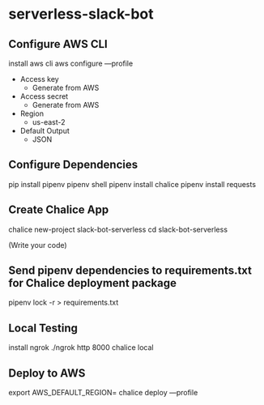 # serverless-slack-bot

## Configure AWS CLI
install aws cli
aws configure —profile <profilename>
* Access key
    * Generate from AWS
* Access secret
    * Generate from AWS
* Region
    * us-east-2
* Default Output
    * JSON

## Configure Dependencies
pip install pipenv
pipenv shell
pipenv install chalice
pipenv install requests

## Create Chalice App
chalice new-project slack-bot-serverless
cd slack-bot-serverless

(Write your code)

## Send pipenv dependencies to requirements.txt for Chalice deployment package
pipenv lock -r > requirements.txt

## Local Testing
install ngrok
./ngrok http 8000
chalice local

## Deploy to AWS
export AWS_DEFAULT_REGION=<aws-region-id>
chalice deploy —profile <profilename>

